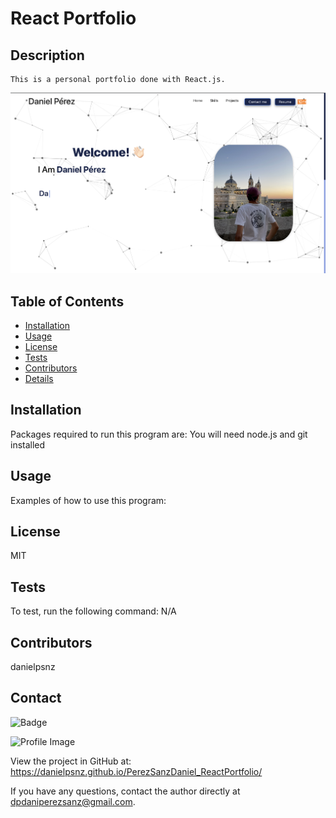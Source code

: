 
  # React Portfolio 
  
  ## Description
    This is a personal portfolio done with React.js. 
    
   ![alt text](./screenshot.png)

  ## Table of Contents
  - [Installation](#installation)
  - [Usage](#usage)
  - [License](#license)
  - [Tests](#tests)
  - [Contributors](#contributors)
  - [Details](#details)

  ## Installation
  Packages required to run this program are: You will need node.js and git installed
  
  ## Usage
  Examples of how to use this program: 

  ## License
  MIT

  ## Tests
  To test, run the following command: N/A

  ## Contributors
  danielpsnz

  ## Contact
  
![Badge](https://img.shields.io/badge/Github-danielpsnz-4cbbb9) 
  
![Profile Image](https://github.com/danielpsnz.png?size=50)
  
View the project in GitHub at: https://danielpsnz.github.io/PerezSanzDaniel_ReactPortfolio/
  
If you have any questions, contact the author directly at dpdaniperezsanz@gmail.com.
